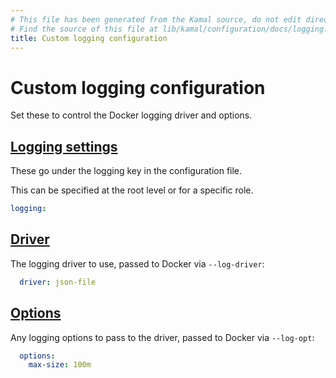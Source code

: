 ```yaml
---
# This file has been generated from the Kamal source, do not edit directly.
# Find the source of this file at lib/kamal/configuration/docs/logging.yml in the Kamal repository.
title: Custom logging configuration
---
```


# Custom logging configuration

Set these to control the Docker logging driver and options.

## [Logging settings](#logging-settings)

These go under the logging key in the configuration file.

This can be specified at the root level or for a specific role.

```yaml
logging:
```

## [Driver](#driver)

The logging driver to use, passed to Docker via `--log-driver`:

```yaml
  driver: json-file
```

## [Options](#options)

Any logging options to pass to the driver, passed to Docker via `--log-opt`:

```yaml
  options:
    max-size: 100m
```
